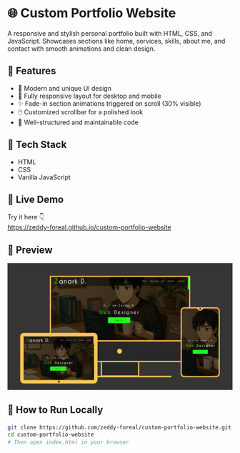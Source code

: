 # 🌐 Custom Portfolio Website

A responsive and stylish personal portfolio built with HTML, CSS, and JavaScript. Showcases sections like home, services, skills, about me, and contact with smooth animations and clean design.

## 🌟 Features

- 🎨 Modern and unique UI design  
- 📱 Fully responsive layout for desktop and mobile  
- ✨ Fade-in section animations triggered on scroll (30% visible)  
- 🖱️ Customized scrollbar for a polished look  
- 📂 Well-structured and maintainable code  

## 🧰 Tech Stack

- HTML  
- CSS  
- Vanilla JavaScript  

## 🚀 Live Demo

Try it here 👇  
https://zeddy-foreal.github.io/custom-portfolio-website

## 📸 Preview

![Portfolio Website Screenshot](./preview.png)

## 📁 How to Run Locally

```bash
git clone https://github.com/zeddy-foreal/custom-portfolio-website.git
cd custom-portfolio-website
# Then open index.html in your browser

